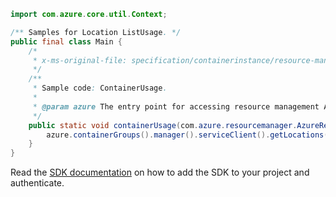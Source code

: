 ```java
import com.azure.core.util.Context;

/** Samples for Location ListUsage. */
public final class Main {
    /*
     * x-ms-original-file: specification/containerinstance/resource-manager/Microsoft.ContainerInstance/stable/2021-10-01/examples/ContainerGroupUsage.json
     */
    /**
     * Sample code: ContainerUsage.
     *
     * @param azure The entry point for accessing resource management APIs in Azure.
     */
    public static void containerUsage(com.azure.resourcemanager.AzureResourceManager azure) {
        azure.containerGroups().manager().serviceClient().getLocations().listUsage("westcentralus", Context.NONE);
    }
}
```

Read the [SDK documentation](https://github.com/Azure/azure-sdk-for-java/blob/azure-resourcemanager_2.15.0/sdk/resourcemanager/azure-resourcemanager/README.md) on how to add the SDK to your project and authenticate.
